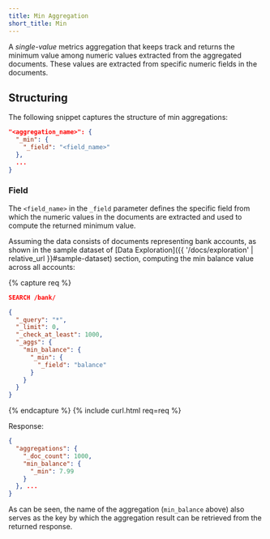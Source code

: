 ```yaml
---
title: Min Aggregation
short_title: Min
---
```


A _single-value_ metrics aggregation that keeps track and returns the minimum
value among numeric values extracted from the aggregated documents. These
values are extracted from specific numeric fields in the documents.


## Structuring

The following snippet captures the structure of min aggregations:

```json
"<aggregation_name>": {
  "_min": {
    "_field": "<field_name>"
  },
  ...
}
```

### Field

The `<field_name>` in the `_field` parameter defines the specific field from
which the numeric values in the documents are extracted and used to compute the
returned minimum value.

Assuming the data consists of documents representing bank accounts, as shown in
the sample dataset of [Data Exploration]({{ '/docs/exploration' | relative_url }}#sample-dataset)
section, computing the min balance value across all accounts:

{% capture req %}

```json
SEARCH /bank/

{
  "_query": "*",
  "_limit": 0,
  "_check_at_least": 1000,
  "_aggs": {
    "min_balance": {
      "_min": {
        "_field": "balance"
      }
    }
  }
}
```
{% endcapture %}
{% include curl.html req=req %}

Response:

```json
{
  "aggregations": {
    "_doc_count": 1000,
    "min_balance": {
      "_min": 7.99
    }
  }, ...
}
```

As can be seen, the name of the aggregation (`min_balance` above) also serves as
the key by which the aggregation result can be retrieved from the returned
response.
